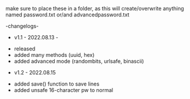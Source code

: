 make sure to place these in a folder, as this will create/overwrite anything named password.txt or/and advancedpassword.txt

-changelogs-
- v1.1 - 2022.08.13 -
+ released
+ added many methods (uuid, hex) 
+ added advanced mode (randombits, urlsafe, binascii)

- v1.2 - 2022.08.15
+ added save() function to save lines
+ added unsafe 16-character pw to normal
